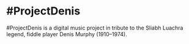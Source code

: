 #ProjectDenis
========================================================================================
#ProjectDenis is a digital music project in tribute to the Sliabh Luachra legend, fiddle player Denis Murphy (1910–1974).